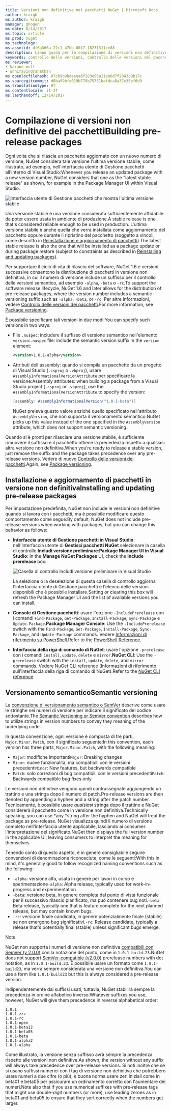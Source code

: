 ```yaml
---
title: Versioni non definitive nei pacchetti NuGet | Microsoft Docs
author: kraigb
ms.author: kraigb
manager: ghogen
ms.date: 8/14/2017
ms.topic: article
ms.prod: nuget
ms.technology: 
ms.assetid: df6a366a-22c1-47bb-8017-18231311ce88
description: Linee guida per la compilazione di versioni non definitive dei pacchetti
keywords: controllo delle versioni, controllo delle versioni del pacchetto NuGet, versioni non definitive NuGet, pacchetti in versione non definitiva NuGet, versioni di anteprima dei pacchetti, versioni dei pacchetti RC, versioni dei pacchetti beta, controllo delle versioni semantico NuGet
ms.reviewer:
- karann-msft
- unniravindranathan
ms.openlocfilehash: 07cb9b9bdeeea6f283e95a11a06d7f2043c9b17c
ms.sourcegitcommit: d0ba99bfe019b779b75731bafdca8a37e35ef0d9
ms.translationtype: HT
ms.contentlocale: it-IT
ms.lasthandoff: 12/14/2017
---
```

# <a name="building-pre-release-packages"></a><span data-ttu-id="42be5-104">Compilazione di versioni non definitive dei pacchetti</span><span class="sxs-lookup"><span data-stu-id="42be5-104">Building pre-release packages</span></span>

<span data-ttu-id="42be5-105">Ogni volta che si rilascia un pacchetto aggiornato con un nuovo numero di versione, NuGet considera tale versione l'ultima versione stabile, come illustrato, ad esempio, nell'interfaccia utente di Gestione pacchetti all'interno di Visual Studio:</span><span class="sxs-lookup"><span data-stu-id="42be5-105">Whenever you release an updated package with a new version number, NuGet considers that one as the "latest stable release" as shown, for example in the Package Manager UI within Visual Studio:</span></span>

![Interfaccia utente di Gestione pacchetti che mostra l'ultima versione stabile](media/Prerelease_01-LatestStable.png)

<span data-ttu-id="42be5-107">Una versione stabile è una versione considerata sufficientemente affidabile da poter essere usata in ambiente di produzione.</span><span class="sxs-lookup"><span data-stu-id="42be5-107">A stable release is one that's considered reliable enough to be used in production.</span></span> <span data-ttu-id="42be5-108">L'ultima versione stabile è anche quella che verrà installata come aggiornamento del pacchetto oppure durante il ripristino del pacchetto (soggetto a vincoli, come descritto in [Reinstallazione e aggiornamento di pacchetti](../consume-packages/reinstalling-and-updating-packages.md)).</span><span class="sxs-lookup"><span data-stu-id="42be5-108">The latest stable release is also the one that will be installed as a package update or during package restore (subject to constraints as described in [Reinstalling and updating packages](../consume-packages/reinstalling-and-updating-packages.md)).</span></span>

<span data-ttu-id="42be5-109">Per supportare il ciclo di vita di rilascio del software, NuGet 1.6 e versioni successive consentono la distribuzione di pacchetti in versione non definitiva, in cui il numero di versione include un suffisso per il controllo delle versioni semantico, ad esempio `-alpha`, `-beta` o `-rc`.</span><span class="sxs-lookup"><span data-stu-id="42be5-109">To support the software release lifecycle, NuGet 1.6 and later allows for the distribution of pre-release packages, where the version number includes a semantic versioning suffix such as `-alpha`, `-beta`, or `-rc`.</span></span> <span data-ttu-id="42be5-110">Per altre informazioni, vedere [Controllo delle versioni dei pacchetti](../reference/package-versioning.md#pre-release-versions).</span><span class="sxs-lookup"><span data-stu-id="42be5-110">For more information, see [Package versioning](../reference/package-versioning.md#pre-release-versions).</span></span>

<span data-ttu-id="42be5-111">È possibile specificare tali versioni in due modi:</span><span class="sxs-lookup"><span data-stu-id="42be5-111">You can specify such versions in two ways:</span></span>

- <span data-ttu-id="42be5-112">File `.nuspec`: includere il suffisso di versione semantico nell'elemento `version`:</span><span class="sxs-lookup"><span data-stu-id="42be5-112">`.nuspec` file: include the semantic version suffix in the `version` element:</span></span>

    ```xml
    <version>1.0.1-alpha</version>
    ```

- <span data-ttu-id="42be5-113">Attributi dell'assembly: quando si compila un pacchetto da un progetto di Visual Studio (`.csproj` o `.vbproj`), usare `AssemblyInformationalVersionAttribute` per specificare la versione:</span><span class="sxs-lookup"><span data-stu-id="42be5-113">Assembly attributes: when building a package from a Visual Studio project (`.csproj` or `.vbproj`), use the `AssemblyInformationalVersionAttribute` to specify the version:</span></span>

    ```cs
    [assembly: AssemblyInformationalVersion("1.0.1-beta")]
    ```

    <span data-ttu-id="42be5-114">NuGet preleva questo valore anziché quello specificato nell'attributo `AssemblyVersion`, che non supporta il versionamento semantico.</span><span class="sxs-lookup"><span data-stu-id="42be5-114">NuGet picks up this value instead of the one specified in the `AssemblyVersion` attribute, which does not support semantic versioning.</span></span>

<span data-ttu-id="42be5-115">Quando si è pronti per rilasciare una versione stabile, è sufficiente rimuovere il suffisso e il pacchetto ottiene la precedenza rispetto a qualsiasi altra versione non definitiva.</span><span class="sxs-lookup"><span data-stu-id="42be5-115">When you’re ready to release a stable version, just remove the suffix and the package takes precedence over any pre-release versions.</span></span> <span data-ttu-id="42be5-116">Vedere di nuovo [Controllo delle versioni dei pacchetti](../reference/package-versioning.md#pre-release-versions).</span><span class="sxs-lookup"><span data-stu-id="42be5-116">Again, see [Package versioning](../reference/package-versioning.md#pre-release-versions).</span></span>


## <a name="installing-and-updating-pre-release-packages"></a><span data-ttu-id="42be5-117">Installazione e aggiornamento di pacchetti in versione non definitiva</span><span class="sxs-lookup"><span data-stu-id="42be5-117">Installing and updating pre-release packages</span></span>

<span data-ttu-id="42be5-118">Per impostazione predefinita, NuGet non include le versioni non definitive quando si lavora con i pacchetti, ma è possibile modificare questo comportamento come segue:</span><span class="sxs-lookup"><span data-stu-id="42be5-118">By default, NuGet does not include pre-release versions when working with packages, but you can change this behavior as follows:</span></span>

- <span data-ttu-id="42be5-119">**Interfaccia utente di Gestione pacchetti in Visual Studio**: nell'interfaccia utente di **Gestisci pacchetti NuGet** selezionare la casella di controllo **Includi versione preliminare**:</span><span class="sxs-lookup"><span data-stu-id="42be5-119">**Package Manager UI in Visual Studio**: In the **Manage NuGet Packages** UI, check the **Include prerelease** box:</span></span>

    ![Casella di controllo Includi versione preliminare in Visual Studio](media/Prerelease_02-CheckPrerelease.png)

    <span data-ttu-id="42be5-121">La selezione o la deselezione di questa casella di controllo aggiorna l'interfaccia utente di Gestione pacchetti e l'elenco delle versioni disponibili che è possibile installare.</span><span class="sxs-lookup"><span data-stu-id="42be5-121">Setting or clearing this box will refresh the Package Manager UI and the list of available versions you can install.</span></span>

- <span data-ttu-id="42be5-122">**Console di Gestione pacchetti**: usare l'opzione `-IncludePrerelease` con i comandi `Find-Package`, `Get-Package`, `Install-Package`, `Sync-Package` e `Update-Package`.</span><span class="sxs-lookup"><span data-stu-id="42be5-122">**Package Manager Console**: Use the `-IncludePrerelease` switch with the `Find-Package`, `Get-Package`, `Install-Package`, `Sync-Package`, and `Update-Package` commands.</span></span> <span data-ttu-id="42be5-123">Vedere [Informazioni di riferimento su PowerShell](../tools/powershell-reference.md).</span><span class="sxs-lookup"><span data-stu-id="42be5-123">Refer to the [PowerShell Reference](../tools/powershell-reference.md).</span></span>

- <span data-ttu-id="42be5-124">**Interfaccia della riga di comando di NuGet**: usare l'opzione `-prerelease` con i comandi `install`, `update`, `delete` e `mirror`.</span><span class="sxs-lookup"><span data-stu-id="42be5-124">**NuGet CLI**: Use the `-prerelease` switch with the `install`, `update`, `delete`, and `mirror` commands.</span></span> <span data-ttu-id="42be5-125">Vedere [NuGet CLI reference](../tools/nuget-exe-cli-reference.md) (Informazioni di riferimento sull'interfaccia della riga di comando di NuGet).</span><span class="sxs-lookup"><span data-stu-id="42be5-125">Refer to the [NuGet CLI reference](../tools/nuget-exe-cli-reference.md)</span></span>


## <a name="semantic-versioning"></a><span data-ttu-id="42be5-126">Versionamento semantico</span><span class="sxs-lookup"><span data-stu-id="42be5-126">Semantic versioning</span></span>

<span data-ttu-id="42be5-127">La [convenzione di versionamento semantico o SemVer](http://semver.org/spec/v1.0.0.html) descrive come usare le stringhe nei numeri di versione per indicare il significato del codice sottostante.</span><span class="sxs-lookup"><span data-stu-id="42be5-127">The [Semantic Versioning or SemVer convention](http://semver.org/spec/v1.0.0.html) describes how to utilize strings in version numbers to convey they meaning of the underlying code.</span></span>

<span data-ttu-id="42be5-128">In questa convenzione, ogni versione è composta di tre parti, `Major.Minor.Patch`, con il significato seguente:</span><span class="sxs-lookup"><span data-stu-id="42be5-128">In this convention, each version has three parts, `Major.Minor.Patch`, with the following meaning:</span></span>

- <span data-ttu-id="42be5-129">`Major`: modifiche importanti</span><span class="sxs-lookup"><span data-stu-id="42be5-129">`Major`: Breaking changes</span></span>
- <span data-ttu-id="42be5-130">`Minor`: nuove funzionalità, ma compatibili con le versioni precedenti</span><span class="sxs-lookup"><span data-stu-id="42be5-130">`Minor`: New features, but backwards compatible</span></span>
- <span data-ttu-id="42be5-131">`Patch`: solo correzioni di bug compatibili con le versioni precedenti</span><span class="sxs-lookup"><span data-stu-id="42be5-131">`Patch`: Backwards compatible bug fixes only</span></span>

<span data-ttu-id="42be5-132">Le versioni non definitive vengono quindi contrassegnate aggiungendo un trattino e una stringa dopo il numero di patch.</span><span class="sxs-lookup"><span data-stu-id="42be5-132">Pre-release versions are then denoted by appending a hyphen and a string after the patch number.</span></span> <span data-ttu-id="42be5-133">Tecnicamente, è possibile usare *qualsiasi* stringa dopo il trattino e NuGet considererà il pacchetto come in versione non definitiva.</span><span class="sxs-lookup"><span data-stu-id="42be5-133">Technically speaking, you can use *any *string after the hyphen and NuGet will treat the package as pre-release.</span></span> <span data-ttu-id="42be5-134">NuGet visualizza quindi il numero di versione completo nell'interfaccia utente applicabile, lasciando ai consumer l'interpretazione del significato.</span><span class="sxs-lookup"><span data-stu-id="42be5-134">NuGet then displays the full version number in the applicable UI, leaving consumers to interpret the meaning for themselves.</span></span>

<span data-ttu-id="42be5-135">Tenendo conto di questo aspetto, è in genere consigliabile seguire convenzioni di denominazione riconosciute, come le seguenti:</span><span class="sxs-lookup"><span data-stu-id="42be5-135">With this in mind, it's generally good to follow recognized naming conventions such as the following:</span></span>

- <span data-ttu-id="42be5-136">`-alpha`: versione alfa, usata in genere per lavori in corso e sperimentazione</span><span class="sxs-lookup"><span data-stu-id="42be5-136">`-alpha`: Alpha release, typically used for work-in-progress and experimentation</span></span>
- <span data-ttu-id="42be5-137">`-beta`: versione beta, in genere completa dal punto di vista funzionale per il successivo rilascio pianificato, ma può contenere bug noti.</span><span class="sxs-lookup"><span data-stu-id="42be5-137">`-beta`: Beta release, typically one that is feature complete for the next planned release, but may contain known bugs.</span></span>
- <span data-ttu-id="42be5-138">`-rc`: versione finale candidata, in genere potenzialmente finale (stabile) se non emergono bug significativi.</span><span class="sxs-lookup"><span data-stu-id="42be5-138">`-rc`: Release candidate, typically a release that's potentially final (stable) unless significant bugs emerge.</span></span>

> [!Note]
> <span data-ttu-id="42be5-139">NuGet non supporta i numeri di versione non definitiva [compatibili con SemVer (v 2.0.0)](http://semver.org/spec/v2.0.0.html) con la notazione del punto, come in `1.0.1-build.23`.</span><span class="sxs-lookup"><span data-stu-id="42be5-139">NuGet does not support [SemVer-compatible (v2.0.0)](http://semver.org/spec/v2.0.0.html) prerelease numbers with dot notation, as in `1.0.1-build.23`.</span></span> <span data-ttu-id="42be5-140">È possibile usare un formato come `1.0.1-build23`, ma verrà sempre considerata una versione non definitiva.</span><span class="sxs-lookup"><span data-stu-id="42be5-140">You can use a form like `1.0.1-build23` but this is always considered a pre-release version.</span></span>

<span data-ttu-id="42be5-141">Indipendentemente dai suffissi usati, tuttavia, NuGet stabilirà sempre la precedenza in ordine alfabetico inverso:</span><span class="sxs-lookup"><span data-stu-id="42be5-141">Whatever suffixes you use, however, NuGet will give them precedence in reverse alphabetical order:</span></span>

```
1.0.1
1.0.1-zzz
1.0.1-rc
1.0.1-open
1.0.1-beta12
1.0.1-beta05
1.0.1-beta
1.0.1-alpha2
1.0.1-alpha
```

<span data-ttu-id="42be5-142">Come illustrato, la versione senza suffisso avrà sempre la precedenza rispetto alle versioni non definitive.</span><span class="sxs-lookup"><span data-stu-id="42be5-142">As shown, the version without any suffix will always take precedence over pre-release versions.</span></span> <span data-ttu-id="42be5-143">Si noti inoltre che se si usano suffissi numerici con i tag di versione non definitiva che potrebbero usare numeri a due cifre (o più), è buona norma usare zeri iniziali come in beta01 e beta05 per assicurare un ordinamento corretto con l'aumentare dei numeri.</span><span class="sxs-lookup"><span data-stu-id="42be5-143">Note also that if you use numerical suffixes with pre-release tags that might use double-digit numbers (or more), use leading zeroes as in beta01 and beta05 to ensure that they sort correctly when the numbers get larger.</span></span>
